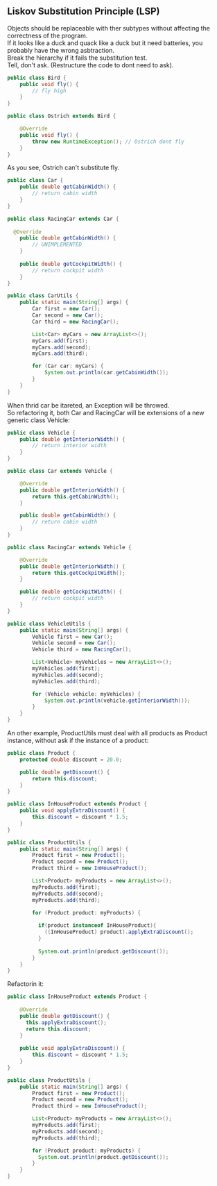 ## Liskov Substitution Principle (LSP)

Objects should be replaceable with ther subtypes without affecting the correctness of the program. <br/>
If it looks like a duck and quack like a duck but it need batteries, you probably have the wrong asbtraction. <br/>
Break the hierarchy if it fails the substitution test. <br/>
Tell, don't ask. (Restructure the code to dont need to ask). <br/>


```java
public class Bird {
    public void fly() {
        // fly high
    }
}

public class Ostrich extends Bird {

    @Override
    public void fly() {
        throw new RuntimeException(); // Ostrich dont fly
    }
}
```

As you see, Ostrich can't substitute fly.

```java
public class Car {
    public double getCabinWidth() {
        // return cabin width
    }
}

public class RacingCar extends Car {
    
  @Override
    public double getCabinWidth() {
        // UNIMPLEMENTED
    }
    
    public double getCockpitWidth() {
        // return cockpit width
    }
}

public class CarUtils {
    public static main(String[] args) {
        Car first = new Car();
        Car second = new Car();
        Car third = new RacingCar();

        List<Car> myCars = new ArrayList<>();
        myCars.add(first);
        myCars.add(second);
        myCars.add(third);

        for (Car car: myCars) {
            System.out.println(car.getCabinWidth());
        }
    }
}
```

When thrid car be itareted, an Exception will be throwed. <br />
So refactoring it, both Car and RacingCar will be extensions of a new generic class Vehicle:

```java
public class Vehicle {
    public double getInteriorWidth() {
        // return interior width
    }
}

public class Car extends Vehicle {

    @Override
    public double getInteriorWidth() {
        return this.getCabinWidth();
    }

    public double getCabinWidth() {
        // return cabin width
    }
}

public class RacingCar extends Vehicle {

    @Override
    public double getInteriorWidth() {
        return this.getCockpitWidth();
    }

    public double getCockpitWidth() {
        // return cockpit width
    }
}

public class VehicleUtils {
    public static main(String[] args) {
        Vehicle first = new Car();
        Vehicle second = new Car();
        Vehicle third = new RacingCar();

        List<Vehicle> myVehicles = new ArrayList<>();
        myVehicles.add(first);
        myVehicles.add(second);
        myVehicles.add(third);

        for (Vehicle vehicle: myVehicles) {
            System.out.println(vehicle.getInteriorWidth());
        }
    }
}
```

An other example, ProductUtils must deal with all products as Product instance, without ask if the instance of a product:

```java
public class Product {
    protected double discount = 20.0;

    public double getDiscount() {
        return this.discount;
    }
}

public class InHouseProduct extends Product {
    public void applyExtraDiscount() {
        this.discount = discount * 1.5;
    }
}

public class ProductUtils {
    public static main(String[] args) {
        Product first = new Product();
        Product second = new Product();
        Product third = new InHouseProduct();

        List<Product> myProducts = new ArrayList<>();
        myProducts.add(first);
        myProducts.add(second);
        myProducts.add(third);

        for (Product product: myProducts) {
            
          if(product instanceof InHouseProduct){
            ((InHouseProduct) product).applyExtraDiscount();
          }
          
          System.out.println(product.getDiscount());
        }
    }
}
```

Refactorin it:

```java
public class InHouseProduct extends Product {
  
    @Override
    public double getDiscount() {
      this.applyExtraDiscount();
      return this.discount;
    }
  
    public void applyExtraDiscount() {
        this.discount = discount * 1.5;
    }
}

public class ProductUtils {
    public static main(String[] args) {
        Product first = new Product();
        Product second = new Product();
        Product third = new InHouseProduct();

        List<Product> myProducts = new ArrayList<>();
        myProducts.add(first);
        myProducts.add(second);
        myProducts.add(third);

        for (Product product: myProducts) {
          System.out.println(product.getDiscount());
        }
    }
}
```
